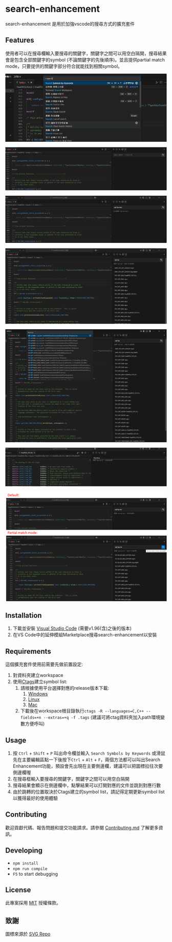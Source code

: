 # search-enhancement

search-enhancement 是用於加強vscode的搜尋方式的擴充套件

## Features

使用者可以在搜尋欄輸入要搜尋的關鍵字，關鍵字之間可以用空白隔開，搜尋結果會是包含全部關鍵字的symbol (不論關鍵字的先後順序)。並且提供partial match mode，只要提供的關鍵字部分符合就能找到相關symbol。

![start to use](/resource/screenshots/start_to_use.png "start to use")

![idle](/resource/screenshots/idle.png "idle")

![searching](/resource/screenshots/searching.png "searching")

![search result](/resource/screenshots/search_result.png "search result")

![search result compare with vscode](/resource/screenshots/search_result_compare_with_vscode.png "search result compare with vscode")

![no search result](/resource/screenshots/no_result.png "no search result")

![partial match mode](/resource/screenshots/partial_match_mode.png "partial match mode")

## Installation

1. 下載並安裝 [Visual Studio Code](https://code.visualstudio.com/) (需要v1.96(含)之後的版本)
2. 在VS Code中的延伸模組Marketplace搜尋search-enhancement以安裝

## Requirements
這個擴充套件使用前需要先做前置設定:
1. 對資料夾建立workspace
2. 使用[Ctags](https://github.com/universal-ctags/ctags)建立symbol list:
   1. 請根據使用平台選擇對應的release版本下載:
      1. [Windows](https://github.com/universal-ctags/ctags-win32/tags)
      2. [Linux](https://github.com/universal-ctags/ctags-nightly-build/tags)
      3. [Mac](https://formulae.brew.sh/formula/universal-ctags)
   2. 下載後在workspace根目錄執行`ctags -R --languages=C,C++ --fields=+n --extras=+q -f .tags` (建議可將ctag資料夾加入path環境變數方便呼叫)

## Usage

1. 按 `Ctrl` + `Shift` + `P` 叫出命令欄並輸入 `Search Symbols by Keywords` 或滑鼠先在主要編輯區點一下後按下`Ctrl` + `Alt` + `F`，兩個方法都可以叫出Search Enhancement功能，預設會先出現在主要側邊欄，建議可以把圖標拉往次要側邊欄喔
2. 在搜尋框輸入要搜尋的關鍵字，關鍵字之間可以用空白隔開
3. 搜尋結果會顯示在側邊欄中，點擊結果可以打開對應的文件並跳到對應行數
4. 由於跳轉的位置取決於Ctags建立的symbol list，請記得定期更新symbol list以獲得最好的使用體驗

## Contributing

歡迎貢獻代碼、報告問題和提交功能請求。請參閱 [Contributing.md](Contributing.md) 了解更多資訊。

## Developing
- `npm install`
- `npm run compile`
- `F5` to start debugging

## License

此專案採用 [MIT](LICENSE) 授權條款。

## 致謝

圖標來源於 [SVG Repo](https://www.svgrepo.com/)